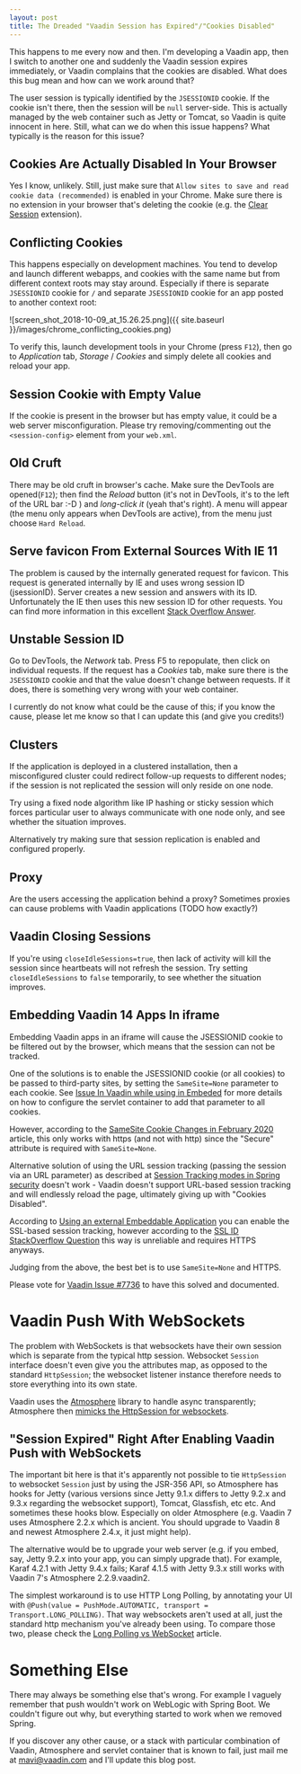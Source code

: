 ```yaml
---
layout: post
title: The Dreaded "Vaadin Session has Expired"/"Cookies Disabled"
---
```


This happens to me every now and then. I'm developing a Vaadin app, then
I switch to another one and suddenly the Vaadin session expires immediately,
or Vaadin complains that the cookies are disabled. What does this bug mean
and how can we work around that?

The user session is typically identified by the `JSESSIONID` cookie. If the
cookie isn't there, then the session will be `null` server-side. This is
actually managed by the web container such as Jetty or Tomcat, so Vaadin
is quite innocent in here. Still, what can we do when this issue happens?
What typically is the reason for this issue?

## Cookies Are Actually Disabled In Your Browser

Yes I know, unlikely. Still, just make sure that
`Allow sites to save and read cookie data (recommended)` is enabled in your Chrome.
Make sure there is no extension in your browser that's deleting the cookie
(e.g. the [Clear Session](https://chrome.google.com/webstore/detail/clear-session/maejjihldgmkjlfmgpgoebepjchengka) extension).

## Conflicting Cookies

This happens especially on development machines. You tend to develop and
launch different webapps, and cookies with the same name but from different
context roots may stay around. Especially if there is separate `JSESSIONID`
cookie for `/` and separate `JSESSIONID` cookie for an app posted to another context root:

![screen_shot_2018-10-09_at_15.26.25.png]({{ site.baseurl }}/images/chrome_conflicting_cookies.png)

To verify this, launch development tools in your Chrome (press `F12`), then
go to *Application* tab, *Storage* / *Cookies* and simply delete all cookies
and reload your app.

## Session Cookie with Empty Value

If the cookie is present in the browser but has empty value, it could be
a web server misconfiguration. Please try removing/commenting out the 
`<session-config>` element from your `web.xml`.

## Old Cruft

There may be old cruft in browser's cache. Make sure the DevTools are opened(`F12`);
then find the *Reload* button (it's not in DevTools, it's to the left of the URL bar :-D )
and *long-click it* (yeah that's right). A menu will appear (the menu only
appears when DevTools are active), from the menu just choose `Hard Reload`.

## Serve favicon From External Sources With IE 11

The problem is caused by the internally generated request for favicon.
This request is generated internally by IE and uses wrong session ID (jsessionID).
Server creates a new session and answers with its ID. Unfortunately the IE
then uses this new session ID for other requests. You can find more information
in this excellent [Stack Overflow Answer](https://stackoverflow.com/questions/40722395/vaadin-session-expired-immediately).

## Unstable Session ID

Go to DevTools, the *Network* tab. Press F5 to repopulate, then click on
individual requests. If the request has a *Cookies* tab, make sure there
is the `JSESSIONID` cookie and that the value doesn't change between requests.
If it does, there is something very wrong with your web container.

I currently do not know what could be the cause of this; if you know the
cause, please let me know so that I can update this (and give you credits!)

## Clusters

If the application is deployed in a clustered installation, then a misconfigured cluster
could redirect follow-up requests to different nodes; if the session is not replicated
the session will only reside on one node.

Try using a fixed node algorithm like IP hashing or sticky session which forces
particular user to always communicate with one node only, and see whether the situation
improves.

Alternatively try making sure that session replication is enabled and configured
properly.

## Proxy

Are the users accessing the application behind a proxy?
Sometimes proxies can cause problems with Vaadin applications (TODO how exactly?)

## Vaadin Closing Sessions

If you're using `closeIdleSessions=true`, then lack of activity will kill the
session since heartbeats will not refresh the session. Try setting `closeIdleSessions`
to `false` temporarily, to see whether the situation improves.

## Embedding Vaadin 14 Apps In iframe

Embedding Vaadin apps in an iframe will cause the JSESSIONID cookie to be filtered
out by the browser, which means that the session can not be tracked.

One of the solutions is to enable the JSESSIONID cookie (or all cookies) to be passed to third-party sites,
by setting the `SameSite=None` parameter to each cookie.
See [Issue In Vaadin while using in Embeded](https://vaadin.com/forum/thread/18124830/issue-in-vaadin-while-using-in-embeded)
for more details on how to configure the servlet container to add that parameter to all cookies.

However, according to the [SameSite Cookie Changes in February 2020](https://blog.chromium.org/2020/02/samesite-cookie-changes-in-february.html)
article, this only works with https (and not with http) since the "Secure" attribute is required with `SameSite=None`.

Alternative solution of using the URL session tracking (passing the session via an URL parameter)
as described at [Session Tracking modes in Spring security](https://springhow.com/session-tracking-modes-in-spring-security/)
doesn't work - Vaadin doesn't support URL-based session tracking and will endlessly reload the page,
ultimately giving up with "Cookies Disabled".

According to [Using an external Embeddable Application](https://vaadin.com/docs/latest/flow/integrations/embedding/overview/#using-an-external-embeddable-application)
you can enable the SSL-based session tracking, however according to the [SSL ID StackOverflow Question](https://stackoverflow.com/questions/2817325/retrieve-ssl-session-id-in-asp-net/2885177#2885177)
this way is unreliable and requires HTTPS anyways.

Judging from the above, the best bet is to use `SameSite=None` and HTTPS.

Please vote for [Vaadin Issue #7736](https://github.com/vaadin/flow/issues/7736)
to have this solved and documented.

# Vaadin Push With WebSockets

The problem with WebSockets is that websockets have their own session which
is separate from the typical http session. Websocket `Session` interface
doesn't even give you the attributes map, as opposed to the standard `HttpSession`;
the websocket listener instance therefore needs to store everything into its own state.

Vaadin uses the [Atmosphere](https://github.com/Atmosphere/atmosphere) library
to handle async transparently; Atmosphere then
[mimicks the HttpSession for websockets](https://github.com/Atmosphere/atmosphere/wiki/Enabling-HttpSession-Support).

## "Session Expired" Right After Enabling Vaadin Push with WebSockets

The important bit here is that it's apparently not possible to tie `HttpSession`
to websocket `Session` just by using the JSR-356 API, so Atmosphere has hooks
for Jetty (various versions since Jetty 9.1.x differs to Jetty 9.2.x and
9.3.x regarding the websocket support), Tomcat, Glassfish, etc etc. And
sometimes these hooks blow. Especially on older Atmosphere (e.g. Vaadin 7
uses Atmosphere 2.2.x which is ancient. You should upgrade to Vaadin 8 and
newest Atmosphere 2.4.x, it just might help).

The alternative would be to upgrade your web server (e.g. if you embed,
say, Jetty 9.2.x into your app, you can simply upgrade that). For example,
Karaf 4.2.1 with Jetty 9.4.x fails; Karaf 4.1.5 with Jetty 9.3.x still
works with Vaadin 7's Atmosphere 2.2.9.vaadin2.

The simplest workaround is to use HTTP Long Polling, by annotating your UI
with `@Push(value = PushMode.AUTOMATIC, transport = Transport.LONG_POLLING)`.
That way websockets aren't used at all, just the standard http mechanism
you've already been using. To compare those two, please check the
[Long Polling vs WebSocket](../long-polling-vs-websockets/) article.

# Something Else

There may always be something else that's wrong. For example I vaguely remember
that push wouldn't work on WebLogic with Spring Boot. We couldn't figure
out why, but everything started to work when we removed Spring.

If you discover any other cause, or a stack with particular combination of
Vaadin, Atmosphere and servlet container that is known to fail, just mail
me at mavi@vaadin.com and I'll update this blog post.
